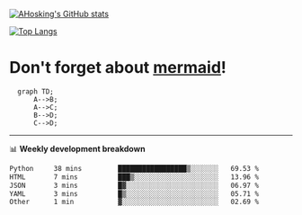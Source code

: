[![AHosking's GitHub stats](https://github-readme-stats.vercel.app/api?username=ahosking&count_private=true&show_icons=true&theme=onedark&hide_rank=true&include_all_commits=true)](https://github.com/ahosking)

[![Top Langs](https://github-readme-stats.vercel.app/api/top-langs/?username=ahosking&layout=compact&theme=onedark)](https://github.com/ahosking)


# Don't forget about [mermaid](https://github.blog/2022-02-14-include-diagrams-markdown-files-mermaid/)!

```mermaid
  graph TD;
      A-->B;
      A-->C;
      B-->D;
      C-->D;
```
-------

📊 **Weekly development breakdown**

<!--START_SECTION:waka-->

```txt
Python     38 mins         █████████████████▒░░░░░░░   69.53 %
HTML       7 mins          ███▒░░░░░░░░░░░░░░░░░░░░░   13.96 %
JSON       3 mins          █▓░░░░░░░░░░░░░░░░░░░░░░░   06.97 %
YAML       3 mins          █▒░░░░░░░░░░░░░░░░░░░░░░░   05.71 %
Other      1 min           ▓░░░░░░░░░░░░░░░░░░░░░░░░   02.69 %
```

<!--END_SECTION:waka-->
